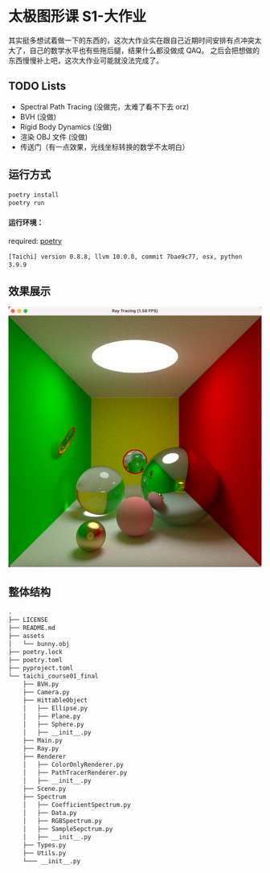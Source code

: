 # 太极图形课 S1-大作业

其实挺多想试着做一下的东西的，这次大作业实在跟自己近期时间安排有点冲突太大了，自己的数学水平也有些拖后腿，结果什么都没做成 QAQ。 之后会把想做的东西慢慢补上吧，这次大作业可能就没法完成了。

## TODO Lists

- Spectral Path Tracing (没做完，太难了看不下去 orz)
- BVH (没做)
- Rigid Body Dynamics (没做)
- 渲染 OBJ 文件 (没做)
- 传送门（有一点效果，光线坐标转换的数学不太明白）

## 运行方式

```bash
poetry install
poetry run
```

#### 运行环境：

required: [poetry](https://python-poetry.org/)

```
[Taichi] version 0.8.8, llvm 10.0.0, commit 7bae9c77, osx, python 3.9.9
```

## 效果展示

![](assets/2022-01-03-22-39-59.png)

## 整体结构

```
.
├── LICENSE
├── README.md
├── assets
│   └── bunny.obj
├── poetry.lock
├── poetry.toml
├── pyproject.toml
└── taichi_course01_final
    ├── BVH.py
    ├── Camera.py
    ├── HittableObject
    │   ├── Ellipse.py
    │   ├── Plane.py
    │   ├── Sphere.py
    │   ├── __init__.py
    ├── Main.py
    ├── Ray.py
    ├── Renderer
    │   ├── ColorOnlyRenderer.py
    │   ├── PathTracerRenderer.py
    │   ├── __init__.py
    ├── Scene.py
    ├── Spectrum
    │   ├── CoefficientSpectrum.py
    │   ├── Data.py
    │   ├── RGBSpectrum.py
    │   ├── SampleSepctrum.py
    │   ├── __init__.py
    ├── Types.py
    ├── Utils.py
    └─── __init__.py

```
